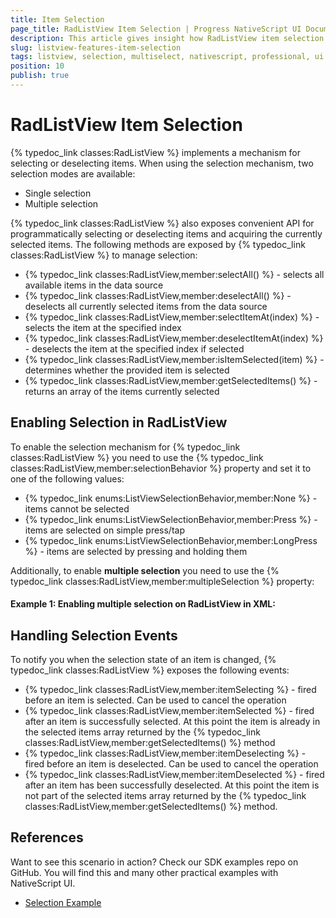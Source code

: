 ```yaml
---
title: Item Selection
page_title: RadListView Item Selection | Progress NativeScript UI Documentation
description: This article gives insight how RadListView item selection works.
slug: listview-features-item-selection
tags: listview, selection, multiselect, nativescript, professional, ui
position: 10
publish: true
---
```

# RadListView Item Selection
{% typedoc_link classes:RadListView %} implements a mechanism for selecting or deselecting items. When using the selection mechanism, two selection modes are available:
- Single selection
- Multiple selection

{% typedoc_link classes:RadListView %} also exposes convenient API for programmatically selecting or deselecting items and acquiring the currently selected items. The following methods are exposed by {% typedoc_link classes:RadListView %} to manage selection:
- {% typedoc_link classes:RadListView,member:selectAll() %} - selects all available items in the data source
- {% typedoc_link classes:RadListView,member:deselectAll() %} - deselects all currently selected items from the data source
- {% typedoc_link classes:RadListView,member:selectItemAt(index) %} - selects the item at the specified index
- {% typedoc_link classes:RadListView,member:deselectItemAt(index) %} - deselects the item at the specified index if selected
- {% typedoc_link classes:RadListView,member:isItemSelected(item) %} - determines whether the provided item is selected
- {% typedoc_link classes:RadListView,member:getSelectedItems() %} - returns an array of the items currently selected

## Enabling Selection in RadListView
To enable the selection mechanism for {% typedoc_link classes:RadListView %} you need to use the {% typedoc_link classes:RadListView,member:selectionBehavior %} property and set it to one of the following values:
- {% typedoc_link enums:ListViewSelectionBehavior,member:None %} - items cannot be selected
- {% typedoc_link enums:ListViewSelectionBehavior,member:Press %} - items are selected on simple press/tap
- {% typedoc_link enums:ListViewSelectionBehavior,member:LongPress %} - items are selected by pressing and holding them

Additionally, to enable **multiple selection** you need to use the {% typedoc_link classes:RadListView,member:multipleSelection %} property:

#### __Example 1: Enabling multiple selection on RadListView in XML:__
<snippet id='listview-multiple-selection-xml'/>

## Handling Selection Events
To notify you when the selection state of an item is changed, {% typedoc_link classes:RadListView %} exposes the following events:
- {% typedoc_link classes:RadListView,member:itemSelecting %} - fired before an item is selected. Can be used to cancel the operation
- {% typedoc_link classes:RadListView,member:itemSelected %} - fired after an item is successfully selected. At this point the item is already in the selected items array returned by the {% typedoc_link classes:RadListView,member:getSelectedItems() %} method
- {% typedoc_link classes:RadListView,member:itemDeselecting %} - fired before an item is deselected. Can be used to cancel the operation
- {% typedoc_link classes:RadListView,member:itemDeselected %} - fired after an item has been successfully deselected. At this point the item is not part of the selected items array returned by the {% typedoc_link classes:RadListView,member:getSelectedItems() %} method.

## References
Want to see this scenario in action?
Check our SDK examples repo on GitHub. You will find this and many other practical examples with NativeScript UI.

* [Selection Example](https://github.com/telerik/nativescript-ui-samples/tree/master/listview/app/examples/listview-selection)
